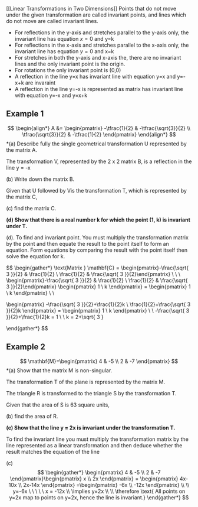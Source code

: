 [[Linear Transformations in Two Dimensions]]
Points that do not move under the given transformation are called invariant points, and lines which do not move are called invariant lines.

- For reflections in the y-axis and stretches parallel to the y-axis only, the invariant line has equation $x=0$ and y=k
- For reflections in the x-axis and stretches parallel to the x-axis only, the invariant line has equation $y=0$ and x=k
- For stretches in both the y-axis and x-axis the, there are no invariant lines and the only invariant point is the origin. 
- For rotations the only invariant point is (0,0)
- A reflection in the line y=x has invariant line with equation y=x and y=-x+k are invaraint
- A reflection in the line y=-x is represented as matrix has invariant line with equation y=-x and y=x+k

## Example 1
$$
\begin{align*}
A &= \begin{pmatrix}
-\tfrac{1}{2} & -\tfrac{\sqrt{3}}{2} \\
\tfrac{\sqrt{3}}{2} & -\tfrac{1}{2}
\end{pmatrix}
\end{align*}
$$
*(a) Describe fully the single geometrical transformation U represented by the matrix A.

The transformation V, represented by the 2 x 2 matrix B, is a reflection in the line y = -x

(b) Write down the matrix B.

Given that U followed by Vis the transformation T, which is represented by the matrix C,

(c) find the matrix C.

**(d) Show that there is a real number k for which the point (1, k) is invariant under T.**

(d).
To find and invariant point. You must multiply the transformation matrix by the point and then equate the result to the point itself to form an equation. Form equations by comparing the result with the point itself then solve the equation for k.

$$
\begin{gather*}
\text{Matrix } \mathbf{C} = \begin{pmatrix}-\frac{\sqrt{ 3 }}{2} & \frac{1}{2} \\ \frac{1}{2} & \frac{\sqrt{ 3 }}{2}\end{pmatrix} \\ \\ \\ \begin{pmatrix}-\frac{\sqrt{ 3 }}{2} & \frac{1}{2} \\ \frac{1}{2} & \frac{\sqrt{ 3 }}{2}\end{pmatrix} \begin{pmatrix}
1 \\
k
\end{pmatrix} = \begin{pmatrix}
1 \\
k
\end{pmatrix} \\ \\

\begin{pmatrix}
-\frac{\sqrt{ 3 }}{2}+\frac{1}{2}k \\
\frac{1}{2}+\frac{\sqrt{ 3 }}{2}k 
\end{pmatrix} = \begin{pmatrix}
1 \\
k
\end{pmatrix} \\ \\ 
-\frac{\sqrt{ 3 }}{2}+\frac{1}{2}k = 1 \\ \\
k = 2+\sqrt{ 3 }

\end{gather*}
$$
## Example 2
$$
\mathbf{M}=\begin{pmatrix}
4  & -5 \\
2 & -7
\end{pmatrix}
$$
*(a) Show that the matrix M is non-singular.

The transformation T of the plane is represented by the matrix M.

The triangle R is transformed to the triangle S by the transformation T.

Given that the area of S is 63 square units,

(b) find the area of R.

**(c) Show that the line y = 2x is invariant under the transformation T.**

To find the invariant line you must multiply the transformation matrix by the line represented as a linear transformation and then deduce whether the result matches the equation of the line

(c)
$$
\begin{gather*}
\begin{pmatrix}
4  & -5 \\
2 & -7
\end{pmatrix}\begin{pmatrix}
x \\
2x
\end{pmatrix} = \begin{pmatrix}
4x-10x \\
2x-14x
\end{pmatrix}
=\begin{pmatrix}
-6x \\
-12x
\end{pmatrix} \\ \\
y=-6x \ \ \ \ \ x = -12x \\
\implies y=2x \\ \\
\therefore \text{ All points on y=2x map to points on y=2x, hence the line is invariant.}
\end{gather*}
$$




